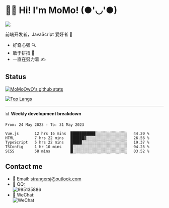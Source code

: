 # 👨‍🎓 Hi! I'm MoMo! (●'◡'●)

[![](https://img.shields.io/badge/-@MoMoOwO-%23181717?style=flat-square&logo=github)](https://github.com/MoMoOwO)

前端开发者，JavaScript 爱好者 💖
- 好奇心强 🔍
- 敢于拼搏 💪
- 一直在努力着 ✍

## Status

[![MoMoOwO's github stats](https://github-readme-stats.vercel.app/api?username=MoMoOwO&show_icons=true&theme=tokyonight)](https://github.com/MoMoOwO)

[![Top Langs](https://github-readme-stats.vercel.app/api/top-langs/?username=MoMoOwO&layout=compact&theme=tokyonight)](https://github.com/MoMoOwO)

---

📊 **Weekly development breakdown**

<!--START_SECTION:waka-->

```text
From: 24 May 2023 - To: 31 May 2023

Vue.js       12 hrs 16 mins  ███████████░░░░░░░░░░░░░░   44.20 %
HTML         7 hrs 22 mins   ██████▓░░░░░░░░░░░░░░░░░░   26.56 %
TypeScript   5 hrs 22 mins   █████░░░░░░░░░░░░░░░░░░░░   19.37 %
TSConfig     1 hr 10 mins    █░░░░░░░░░░░░░░░░░░░░░░░░   04.25 %
SCSS         58 mins         █░░░░░░░░░░░░░░░░░░░░░░░░   03.52 %
```

<!--END_SECTION:waka-->

## Contact me

- 📧 Email: strangersj@outlook.com
- 🐧 QQ:  
  ![995135886](https://i.loli.net/2020/11/27/Yx6eDSQi34Va5IA.jpg)
- 💭 WeChat:  
  ![WeChat](https://i.loli.net/2020/11/27/wWX6uVoIQqig5KP.jpg)
  
